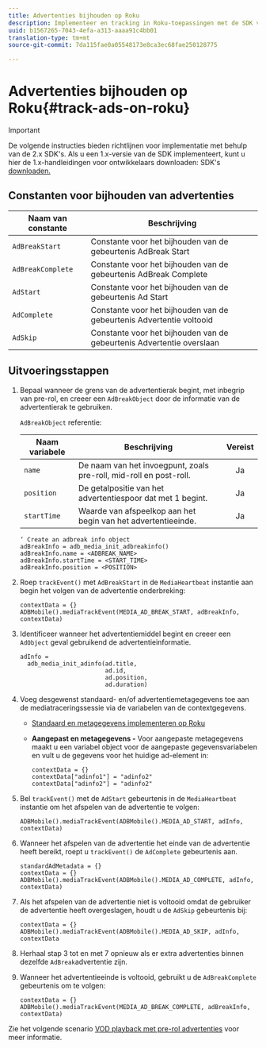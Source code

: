 ```yaml
---
title: Advertenties bijhouden op Roku
description: Implementeer en tracking in Roku-toepassingen met de SDK van Media.
uuid: b1567265-7043-4efa-a313-aaaa91c4bb01
translation-type: tm+mt
source-git-commit: 7da115fae0a05548173e8ca3ec68fae250128775

---
```



# Advertenties bijhouden op Roku{#track-ads-on-roku}

>[!IMPORTANT]
>
>De volgende instructies bieden richtlijnen voor implementatie met behulp van de 2.x SDK&#39;s. Als u een 1.x-versie van de SDK implementeert, kunt u hier de 1.x-handleidingen voor ontwikkelaars downloaden: SDK&#39;s [downloaden.](/help/sdk-implement/download-sdks.md)

## Constanten voor bijhouden van advertenties

| Naam van constante | Beschrijving |
|---|---|
| `AdBreakStart` | Constante voor het bijhouden van de gebeurtenis AdBreak Start |
| `AdBreakComplete` | Constante voor het bijhouden van de gebeurtenis AdBreak Complete |
| `AdStart` | Constante voor het bijhouden van de gebeurtenis Ad Start |
| `AdComplete` | Constante voor het bijhouden van de gebeurtenis Advertentie voltooid |
| `AdSkip` | Constante voor het bijhouden van de gebeurtenis Advertentie overslaan |

## Uitvoeringsstappen

1. Bepaal wanneer de grens van de advertentierak begint, met inbegrip van pre-rol, en creeer een `AdBreakObject` door de informatie van de advertentierak te gebruiken.

   `AdBreakObject` referentie:

   | Naam variabele | Beschrijving | Vereist |
   | --- | --- | :---: |
   | `name` | De naam van het invoegpunt, zoals pre-roll, mid-roll en post-roll. | Ja |
   | `position` | De getalpositie van het advertentiespoor dat met 1 begint. | Ja |
   | `startTime` | Waarde van afspeelkop aan het begin van het advertentieeinde. | Ja |

   ```
   ‘ Create an adbreak info object 
   adBreakInfo = adb_media_init_adbreakinfo() 
   adBreakInfo.name = <ADBREAK_NAME> 
   adBreakInfo.startTime = <START_TIME> 
   adBreakInfo.position = <POSITION>
   ```

1. Roep `trackEvent()` met `AdBreakStart` in de `MediaHeartbeat` instantie aan begin het volgen van de advertentie onderbreking:

   ```
   contextData = {} 
   ADBMobile().mediaTrackEvent(MEDIA_AD_BREAK_START, adBreakInfo, contextData)
   ```

1. Identificeer wanneer het advertentiemiddel begint en creeer een `AdObject` geval gebruikend de advertentieinformatie.

   ```
   adInfo =  
     adb_media_init_adinfo(ad.title,  
                           ad.id,  
                           ad.position,  
                           ad.duration) 
   ```

1. Voeg desgewenst standaard- en/of advertentiemetagegevens toe aan de mediatraceringssessie via de variabelen van de contextgegevens.

   * [Standaard en metagegevens implementeren op Roku](/help/sdk-implement/track-ads/impl-std-ad-metadata/impl-std-ad-metadata-roku.md)
   * **Aangepast en metagegevens -** Voor aangepaste metagegevens maakt u een variabel object voor de aangepaste gegevensvariabelen en vult u de gegevens voor het huidige ad-element in:

      ```
      contextData = {} 
      contextData["adinfo1"] = "adinfo2" 
      contextData["adinfo2"] = "adinfo2"
      ```

1. Bel `trackEvent()` met de `AdStart` gebeurtenis in de `MediaHeartbeat` instantie om het afspelen van de advertentie te volgen:

   ```
   ADBMobile().mediaTrackEvent(ADBMobile().MEDIA_AD_START, adInfo, contextData)
   ```

1. Wanneer het afspelen van de advertentie het einde van de advertentie heeft bereikt, roept u `trackEvent()` de `AdComplete` gebeurtenis aan.

   ```
   standardAdMetadata = {} 
   contextData = {} 
   ADBMobile().mediaTrackEvent(ADBMobile().MEDIA_AD_COMPLETE, adInfo, contextData)
   ```

1. Als het afspelen van de advertentie niet is voltooid omdat de gebruiker de advertentie heeft overgeslagen, houdt u de `AdSkip` gebeurtenis bij:

   ```
   contextData = {} 
   ADBMobile().mediaTrackEvent(ADBMobile().MEDIA_AD_SKIP, adInfo, contextData
   ```

1. Herhaal stap 3 tot en met 7 opnieuw als er extra advertenties binnen dezelfde `AdBreak`advertentie zijn.
1. Wanneer het advertentieeinde is voltooid, gebruikt u de `AdBreakComplete` gebeurtenis om te volgen:

   ```
   contextData = {} 
   ADBMobile().mediaTrackEvent(MEDIA_AD_BREAK_COMPLETE, adBreakInfo, contextData)
   ```

Zie het volgende scenario [VOD playback met pre-rol advertenties](/help/sdk-implement/tracking-scenarios/vod-preroll-ads.md) voor meer informatie.
